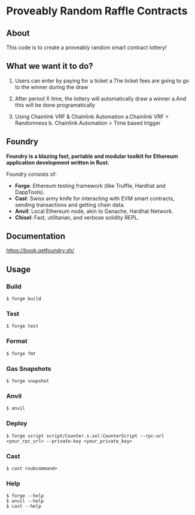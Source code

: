 # Proveably Random Raffle Contracts

## About

This code is to create a proveably random smart contract lottery!

##

## What we want it to do?

1. Users can enter by paying for a ticket
   a.The ticket fees are going to go to the winner during the draw

2. After period X time, the lottery will automatically draw a winner
   a.And this will be done programatically
3. Using Chainlink VRF & Chainlink Automation
   a.Chainlink VRF > Randomness
   b. Chainlink Automation > Time based trigger

## Foundry

**Foundry is a blazing fast, portable and modular toolkit for Ethereum application development written in Rust.**

Foundry consists of:

- **Forge**: Ethereum testing framework (like Truffle, Hardhat and DappTools).
- **Cast**: Swiss army knife for interacting with EVM smart contracts, sending transactions and getting chain data.
- **Anvil**: Local Ethereum node, akin to Ganache, Hardhat Network.
- **Chisel**: Fast, utilitarian, and verbose solidity REPL.

## Documentation

https://book.getfoundry.sh/

## Usage

### Build

```shell
$ forge build
```

### Test

```shell
$ forge test
```

### Format

```shell
$ forge fmt
```

### Gas Snapshots

```shell
$ forge snapshot
```

### Anvil

```shell
$ anvil
```

### Deploy

```shell
$ forge script script/Counter.s.sol:CounterScript --rpc-url <your_rpc_url> --private-key <your_private_key>
```

### Cast

```shell
$ cast <subcommand>
```

### Help

```shell
$ forge --help
$ anvil --help
$ cast --help
```
